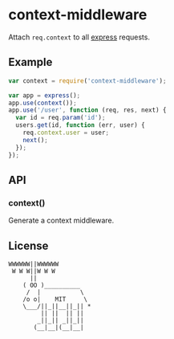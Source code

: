 
# context-middleware

  Attach `req.context` to all [express](https://github.com/visionmedia/express) requests.

## Example

```js
var context = require('context-middleware');

var app = express();
app.use(context());
app.use('/user', function (req, res, next) {
  var id = req.param('id');
  users.get(id, function (err, user) {
    req.context.user = user;
    next();
  });
});
```

## API

### context()

  Generate a context middleware.

## License

```
WWWWWW||WWWWWW
 W W W||W W W
      ||
    ( OO )__________
     /  |           \
    /o o|    MIT     \
    \___/||_||__||_|| *
         || ||  || ||
        _||_|| _||_||
       (__|__|(__|__|
```

